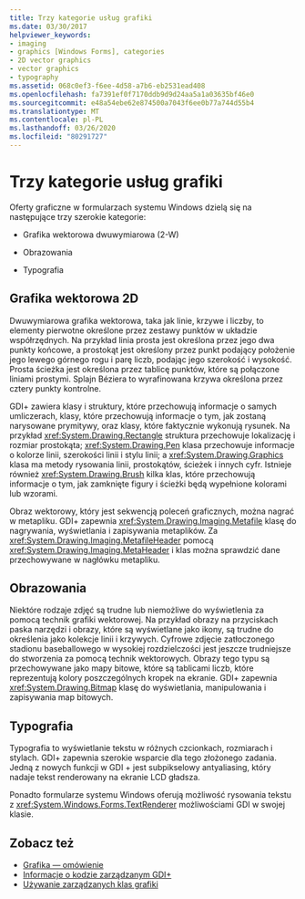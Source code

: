 ```yaml
---
title: Trzy kategorie usług grafiki
ms.date: 03/30/2017
helpviewer_keywords:
- imaging
- graphics [Windows Forms], categories
- 2D vector graphics
- vector graphics
- typography
ms.assetid: 068c0ef3-f6ee-4d58-a7b6-eb2531ead408
ms.openlocfilehash: fa7391ef0f7170ddb9d9d24aa5a1a03635bf46e0
ms.sourcegitcommit: e48a54ebe62e874500a7043f6ee0b77a744d55b4
ms.translationtype: MT
ms.contentlocale: pl-PL
ms.lasthandoff: 03/26/2020
ms.locfileid: "80291727"
---
```

# <a name="three-categories-of-graphics-services"></a>Trzy kategorie usług grafiki
Oferty graficzne w formularzach systemu Windows dzielą się na następujące trzy szerokie kategorie:  
  
- Grafika wektorowa dwuwymiarowa (2-W)  
  
- Obrazowania  
  
- Typografia  
  
## <a name="2d-vector-graphics"></a>Grafika wektorowa 2D  
 Dwuwymiarowa grafika wektorowa, taka jak linie, krzywe i liczby, to elementy pierwotne określone przez zestawy punktów w układzie współrzędnych. Na przykład linia prosta jest określona przez jego dwa punkty końcowe, a prostokąt jest określony przez punkt podający położenie jego lewego górnego rogu i parę liczb, podając jego szerokość i wysokość. Prosta ścieżka jest określona przez tablicę punktów, które są połączone liniami prostymi. Splajn Béziera to wyrafinowana krzywa określona przez cztery punkty kontrolne.  
  
 GDI+ zawiera klasy i struktury, które przechowują informacje o samych umliczerach, klasy, które przechowują informacje o tym, jak zostaną narysowane prymitywy, oraz klasy, które faktycznie wykonują rysunek. Na przykład <xref:System.Drawing.Rectangle> struktura przechowuje lokalizację i rozmiar prostokąta; <xref:System.Drawing.Pen> klasa przechowuje informacje o kolorze linii, szerokości linii i stylu linii; a <xref:System.Drawing.Graphics> klasa ma metody rysowania linii, prostokątów, ścieżek i innych cyfr. Istnieje również <xref:System.Drawing.Brush> kilka klas, które przechowują informacje o tym, jak zamknięte figury i ścieżki będą wypełnione kolorami lub wzorami.  
  
 Obraz wektorowy, który jest sekwencją poleceń graficznych, można nagrać w metapliku. GDI+ zapewnia <xref:System.Drawing.Imaging.Metafile> klasę do nagrywania, wyświetlania i zapisywania metaplików. Za <xref:System.Drawing.Imaging.MetafileHeader> pomocą <xref:System.Drawing.Imaging.MetaHeader> i klas można sprawdzić dane przechowywane w nagłówku metapliku.  
  
## <a name="imaging"></a>Obrazowania  
 Niektóre rodzaje zdjęć są trudne lub niemożliwe do wyświetlenia za pomocą technik grafiki wektorowej. Na przykład obrazy na przyciskach paska narzędzi i obrazy, które są wyświetlane jako ikony, są trudne do określenia jako kolekcje linii i krzywych. Cyfrowe zdjęcie zatłoczonego stadionu baseballowego w wysokiej rozdzielczości jest jeszcze trudniejsze do stworzenia za pomocą technik wektorowych. Obrazy tego typu są przechowywane jako mapy bitowe, które są tablicami liczb, które reprezentują kolory poszczególnych kropek na ekranie. GDI+ zapewnia <xref:System.Drawing.Bitmap> klasę do wyświetlania, manipulowania i zapisywania map bitowych.  
  
## <a name="typography"></a>Typografia  
 Typografia to wyświetlanie tekstu w różnych czcionkach, rozmiarach i stylach. GDI+ zapewnia szerokie wsparcie dla tego złożonego zadania. Jedną z nowych funkcji w GDI + jest subpikselowy antyaliasing, który nadaje tekst renderowany na ekranie LCD gładsza.  
  
 Ponadto formularze systemu Windows oferują możliwość rysowania tekstu z <xref:System.Windows.Forms.TextRenderer> możliwościami GDI w swojej klasie.  
  
## <a name="see-also"></a>Zobacz też

- [Grafika — omówienie](graphics-overview-windows-forms.md)
- [Informacje o kodzie zarządzanym GDI+](about-gdi-managed-code.md)
- [Używanie zarządzanych klas grafiki](using-managed-graphics-classes.md)
